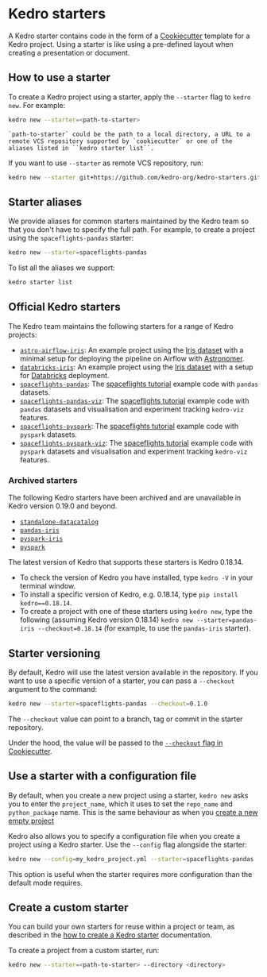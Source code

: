 # Kedro starters

A Kedro starter contains code in the form of a [Cookiecutter](https://cookiecutter.readthedocs.io/) template for a Kedro project. Using a starter is like using a pre-defined layout when creating a presentation or document.

## How to use a starter

To create a Kedro project using a starter, apply the `--starter` flag to `kedro new`. For example:

```bash
kedro new --starter=<path-to-starter>
```

```{note}
`path-to-starter` could be the path to a local directory, a URL to a remote VCS repository supported by `cookiecutter` or one of the aliases listed in ``kedro starter list``.
```

If you want to use `--starter` as remote VCS repository, run:

```bash
kedro new --starter git+https://github.com/kedro-org/kedro-starters.git --directory spaceflights-pandas
```

## Starter aliases

We provide aliases for common starters maintained by the Kedro team so that you don't have to specify the full path. For example, to create a project using the `spaceflights-pandas` starter:

```bash
kedro new --starter=spaceflights-pandas
```
To list all the aliases we support:

```bash
kedro starter list
```

## Official Kedro starters

The Kedro team maintains the following starters for a range of Kedro projects:

* [`astro-airflow-iris`](https://github.com/kedro-org/kedro-starters/tree/main/astro-airflow-iris): An example project using the [Iris dataset](https://www.kaggle.com/uciml/iris) with a minimal setup for deploying the pipeline on Airflow with [Astronomer](https://www.astronomer.io/).
* [`databricks-iris`](https://github.com/kedro-org/kedro-starters/tree/main/databricks-iris): An example project using the [Iris dataset](https://www.kaggle.com/uciml/iris) with a setup for [Databricks](https://docs.kedro.org/en/stable/deployment/databricks/index.html) deployment.
* [`spaceflights-pandas`](https://github.com/kedro-org/kedro-starters/tree/main/spaceflights-pandas): The [spaceflights tutorial](../tutorial/spaceflights_tutorial.md) example code with `pandas` datasets.
* [`spaceflights-pandas-viz`](https://github.com/kedro-org/kedro-starters/tree/main/spaceflights-pandas-viz): The [spaceflights tutorial](../tutorial/spaceflights_tutorial.md) example code with `pandas` datasets and visualisation and experiment tracking `kedro-viz` features.
* [`spaceflights-pyspark`](https://github.com/kedro-org/kedro-starters/tree/main/spaceflights-pyspark): The [spaceflights tutorial](../tutorial/spaceflights_tutorial.md) example code with `pyspark` datasets.
* [`spaceflights-pyspark-viz`](https://github.com/kedro-org/kedro-starters/tree/main/spaceflights-pyspark-viz): The [spaceflights tutorial](../tutorial/spaceflights_tutorial.md) example code with `pyspark` datasets and visualisation and experiment tracking `kedro-viz` features.

### Archived starters

The following Kedro starters have been archived and are unavailable in Kedro version 0.19.0 and beyond.

* [`standalone-datacatalog`](https://github.com/kedro-org/kedro-starters/tree/main/standalone-datacatalog)
* [`pandas-iris`](https://github.com/kedro-org/kedro-starters/tree/main/pandas-iris)
* [`pyspark-iris`](https://github.com/kedro-org/kedro-starters/tree/main/pyspark-iris)
* [`pyspark`](https://github.com/kedro-org/kedro-starters/tree/main/pyspark)

The latest version of Kedro that supports these starters is Kedro 0.18.14.

* To check the version of Kedro you have installed, type `kedro -V` in your terminal window.
* To install a specific version of Kedro, e.g. 0.18.14, type `pip install kedro==0.18.14`.
* To create a project with one of these starters using `kedro new`,  type the following (assuming Kedro version 0.18.14) `kedro new --starter=pandas-iris --checkout=0.18.14` (for example, to use the `pandas-iris` starter).


## Starter versioning

By default, Kedro will use the latest version available in the repository. If you want to use a specific version of a starter, you can pass a `--checkout` argument to the command:

```bash
kedro new --starter=spaceflights-pandas --checkout=0.1.0
```

The `--checkout` value can point to a branch, tag or commit in the starter repository.

Under the hood, the value will be passed to the [`--checkout` flag in Cookiecutter](https://cookiecutter.readthedocs.io/en/stable/usage.html#works-directly-with-git-and-hg-mercurial-repos-too).


## Use a starter with a configuration file

By default, when you create a new project using a starter, `kedro new` asks you to enter the `project_name`, which it uses to set the `repo_name` and `python_package` name. This is the same behaviour as when you [create a new empty project](../get_started/new_project.md)

Kedro also allows you to specify a configuration file when you create a project using a Kedro starter. Use the `--config` flag alongside the starter:

```bash
kedro new --config=my_kedro_project.yml --starter=spaceflights-pandas
```

This option is useful when the starter requires more configuration than the default mode requires.

## Create a custom starter
You can build your own starters for reuse within a project or team, as described in the [how to create a Kedro starter](../starters/create_a_starter.md) documentation.

To create a project from a custom starter, run:

```bash
kedro new --starter=<path-to-starter> --directory <directory>
```
